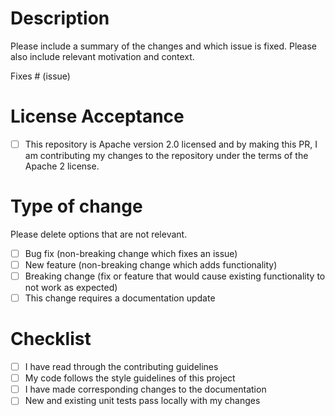 <!--- Provide a general summary of your changes in the Title above -->

# Description

<!--- Describe your changes in detail -->

Please include a summary of the changes and which issue is fixed. Please also include relevant motivation and context.

Fixes # (issue)

# License Acceptance

- [ ] This repository is Apache version 2.0 licensed and by making this PR, I am contributing my changes to the repository under the terms of the Apache 2 license.

# Type of change

Please delete options that are not relevant.

- [ ] Bug fix (non-breaking change which fixes an issue)
- [ ] New feature (non-breaking change which adds functionality)
- [ ] Breaking change (fix or feature that would cause existing functionality to not work as expected)
- [ ] This change requires a documentation update

# Checklist

- [ ] I have read through the contributing guidelines
- [ ] My code follows the style guidelines of this project
- [ ] I have made corresponding changes to the documentation
- [ ] New and existing unit tests pass locally with my changes
